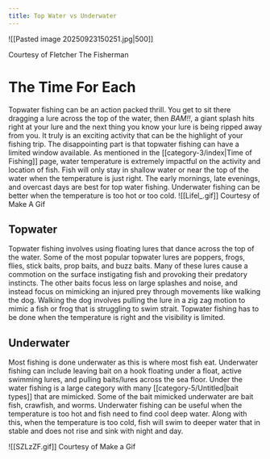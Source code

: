 ```yaml
---
title: Top Water vs Underwater
---
```

![[Pasted image 20250923150251.jpg|500]]

Courtesy of Fletcher The Fisherman
# The Time For Each
Topwater fishing can be an action packed thrill. You get to sit there dragging a lure across the top of the water, then *BAM!!*, a giant splash hits right at your lure and the next thing you know your lure is being ripped away from you. It truly is an exciting activity that can be the highlight of your fishing trip. The disappointing part is that topwater fishing can have a limited window available. As mentioned in the [[category-3/index|Time of Fishing]] page, water temperature is extremely impactful on the activity and location of fish. Fish will only stay in shallow water or near the top of the water when the temperature is just right. The early mornings, late evenings, and overcast days are best for top water fishing. Underwater fishing can be better when the temperature is too hot or too cold.
![[Lifel_.gif]]
Courtesy of Make A Gif
## Topwater
Topwater fishing involves using floating lures that dance across the top of the water. Some of the most popular topwater lures are poppers, frogs, flies, stick baits, prop baits, and buzz baits. Many of these lures cause a commotion on the surface instigating fish and provoking their predatory instincts. The other baits focus less on large splashes and noise, and instead focus on mimicking an injured prey through movements like walking the dog. Walking the dog involves pulling the lure in a zig zag motion to mimic a fish or frog that is struggling to swim strait. Topwater fishing has to be done when the temperature is right and the visibility is limited.
## Underwater
Most fishing is done underwater as this is where most fish eat. Underwater fishing can include leaving bait on a hook floating under a float, active swimming lures, and pulling baits/lures across the sea floor. Under the water fishing is a large category with many [[category-5/Untitled|bait types]] that are mimicked. Some of the bait mimicked underwater are bait fish, crawfish, and worms. Underwater fishing can be useful when the temperature is too hot and fish need to find cool deep water. Along with this, when the temperature is too cold, fish will swim to deeper water that in stable and does not rise and sink with night and day.

![[SZLzZF.gif]]
Courtesy of Make a Gif